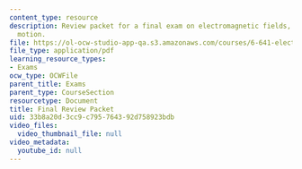 ```yaml
---
content_type: resource
description: Review packet for a final exam on electromagnetic fields, forces, and
  motion.
file: https://ol-ocw-studio-app-qa.s3.amazonaws.com/courses/6-641-electromagnetic-fields-forces-and-motion-spring-2005/33b8a20d3cc9c795764392d758923bdb_final_review_pac.pdf
file_type: application/pdf
learning_resource_types:
- Exams
ocw_type: OCWFile
parent_title: Exams
parent_type: CourseSection
resourcetype: Document
title: Final Review Packet
uid: 33b8a20d-3cc9-c795-7643-92d758923bdb
video_files:
  video_thumbnail_file: null
video_metadata:
  youtube_id: null
---
```

